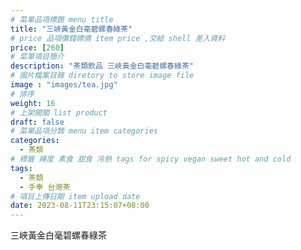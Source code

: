 ```yaml
---
# 菜單品項標題 menu title 
title: "三峽黃金白毫碧螺春綠茶"
# price 品項價錢標價 item price ,交給 shell 差入資料
price: [260] 
# 菜單項目簡介 
description: "茶類飲品 三峽黃金白毫碧螺春綠茶"
# 圖片檔案目錄 diretory to store image file
image : "images/tea.jpg"
# 排序
weight: 16 
# 上架開關 list product 
draft: false
# 菜單品項分類 menu item categories 
categories:
  - 茶類
# 標籤 辣度 素食 甜食 冷熱 tags for spicy vegan sweet hot and cold 
tags:
  - 茶類
  - 手奉 台灣茶
# 項目上傳日期 item upload date 
date: 2023-08-11T23:15:07+08:00
---
```


 三峽黃金白毫碧螺春綠茶
